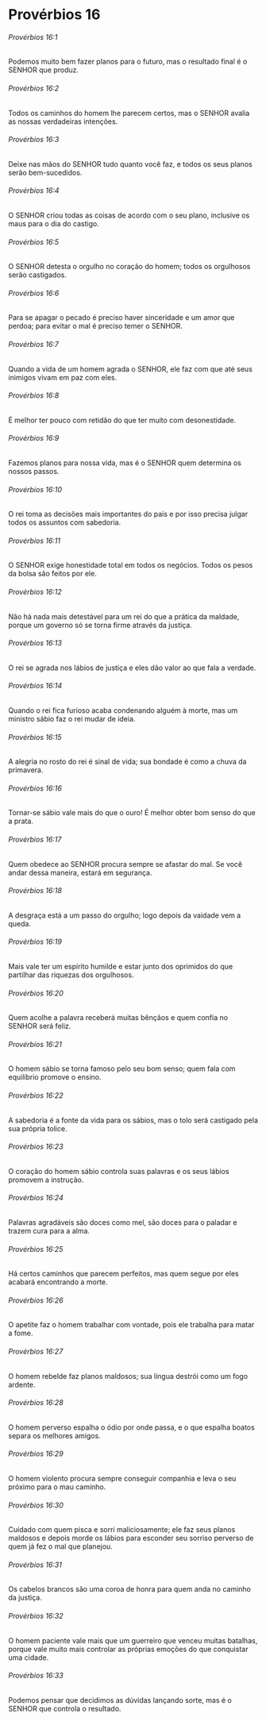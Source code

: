 # Provérbios 16

###### Provérbios 16:1

Podemos muito bem fazer planos para o futuro, mas o resultado final é o SENHOR que produz.

###### Provérbios 16:2

Todos os caminhos do homem lhe parecem certos, mas o SENHOR avalia as nossas verdadeiras intenções.

###### Provérbios 16:3

Deixe nas mãos do SENHOR tudo quanto você faz, e todos os seus planos serão bem-sucedidos.

###### Provérbios 16:4

O SENHOR criou todas as coisas de acordo com o seu plano, inclusive os maus para o dia do castigo.

###### Provérbios 16:5

O SENHOR detesta o orgulho no coração do homem; todos os orgulhosos serão castigados.

###### Provérbios 16:6

Para se apagar o pecado é preciso haver sinceridade e um amor que perdoa; para evitar o mal é preciso temer o SENHOR.

###### Provérbios 16:7

Quando a vida de um homem agrada o SENHOR, ele faz com que até seus inimigos vivam em paz com eles.

###### Provérbios 16:8

É melhor ter pouco com retidão do que ter muito com desonestidade.

###### Provérbios 16:9

Fazemos planos para nossa vida, mas é o SENHOR quem determina os nossos passos.

###### Provérbios 16:10

O rei toma as decisões mais importantes do país e por isso precisa julgar todos os assuntos com sabedoria.

###### Provérbios 16:11

O SENHOR exige honestidade total em todos os negócios. Todos os pesos da bolsa são feitos por ele.

###### Provérbios 16:12

Não há nada mais detestável para um rei do que a prática da maldade, porque um governo só se torna firme através da justiça.

###### Provérbios 16:13

O rei se agrada nos lábios de justiça e eles dão valor ao que fala a verdade.

###### Provérbios 16:14

Quando o rei fica furioso acaba condenando alguém à morte, mas um ministro sábio faz o rei mudar de ideia.

###### Provérbios 16:15

A alegria no rosto do rei é sinal de vida; sua bondade é como a chuva da primavera.

###### Provérbios 16:16

Tornar-se sábio vale mais do que o ouro! É melhor obter bom senso do que a prata.

###### Provérbios 16:17

Quem obedece ao SENHOR procura sempre se afastar do mal. Se você andar dessa maneira, estará em segurança.

###### Provérbios 16:18

A desgraça está a um passo do orgulho; logo depois da vaidade vem a queda.

###### Provérbios 16:19

Mais vale ter um espírito humilde e estar junto dos oprimidos do que partilhar das riquezas dos orgulhosos.

###### Provérbios 16:20

Quem acolhe a palavra receberá muitas bênçãos e quem confia no SENHOR será feliz.

###### Provérbios 16:21

O homem sábio se torna famoso pelo seu bom senso; quem fala com equilíbrio promove o ensino.

###### Provérbios 16:22

A sabedoria é a fonte da vida para os sábios, mas o tolo será castigado pela sua própria tolice.

###### Provérbios 16:23

O coração do homem sábio controla suas palavras e os seus lábios promovem a instrução.

###### Provérbios 16:24

Palavras agradáveis são doces como mel, são doces para o paladar e trazem cura para a alma.

###### Provérbios 16:25

Há certos caminhos que parecem perfeitos, mas quem segue por eles acabará encontrando a morte.

###### Provérbios 16:26

O apetite faz o homem trabalhar com vontade, pois ele trabalha para matar a fome.

###### Provérbios 16:27

O homem rebelde faz planos maldosos; sua língua destrói como um fogo ardente.

###### Provérbios 16:28

O homem perverso espalha o ódio por onde passa, e o que espalha boatos separa os melhores amigos.

###### Provérbios 16:29

O homem violento procura sempre conseguir companhia e leva o seu próximo para o mau caminho.

###### Provérbios 16:30

Cuidado com quem pisca e sorri maliciosamente; ele faz seus planos maldosos e depois morde os lábios para esconder seu sorriso perverso de quem já fez o mal que planejou.

###### Provérbios 16:31

Os cabelos brancos são uma coroa de honra para quem anda no caminho da justiça.

###### Provérbios 16:32

O homem paciente vale mais que um guerreiro que venceu muitas batalhas, porque vale muito mais controlar as próprias emoções do que conquistar uma cidade.

###### Provérbios 16:33

Podemos pensar que decidimos as dúvidas lançando sorte, mas é o SENHOR que controla o resultado.

